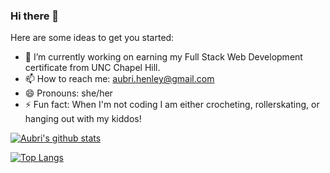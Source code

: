### Hi there 👋

<!--
**aubrihenley/aubrihenley** is a ✨ _special_ ✨ repository because its `README.md` (this file) appears on your GitHub profile.-->

Here are some ideas to get you started:

- 🔭 I’m currently working on earning my Full Stack Web Development certificate from UNC Chapel Hill.
- 📫 How to reach me: aubri.henley@gmail.com
- 😄 Pronouns: she/her
- ⚡ Fun fact: When I'm not coding I am either crocheting, rollerskating, or hanging out with my kiddos!



[![Aubri's github stats](https://github-readme-stats.vercel.app/api?username=aubrihenley&count_private=true&show_icons=true&theme=radical&hide_rank=false)](https://github.com/anuraghazra/github-readme-stats)

[![Top Langs](https://github-readme-stats.vercel.app/api/top-langs/?username=aubrihenley)](https://github.com/anuraghazra/github-readme-stats)
